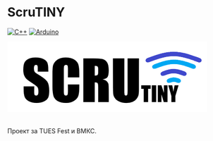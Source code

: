 # ScruTINY

[![C++](https://img.shields.io/badge/c++-%2300599C.svg?style=for-the-badge&logo=c%2B%2B&logoColor=white)](http://cppreference.com/)
[![Arduino](https://img.shields.io/badge/-Arduino-00979D?style=for-the-badge&logo=Arduino&logoColor=white)](https://www.arduino.cc/)

![logo](https://github.com/generot/ScruTINY-online/blob/main/client/static/css/logo3.png?raw=true)

<br>Проект за TUES Fest и ВМКС.
